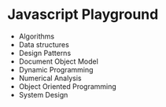# Javascript Playground

* Algorithms
* Data structures
* Design Patterns
* Document Object Model
* Dynamic Programming
* Numerical Analysis
* Object Oriented Programming
* System Design
